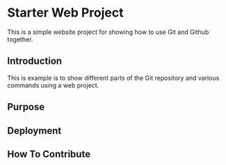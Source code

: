 # Starter Web Project

This is a simple website project for showing how  to use Git and Github together.

## Introduction

This is example is to show different parts of the Git repository and various commands using a web project.

## Purpose

## Deployment

## How To Contribute
